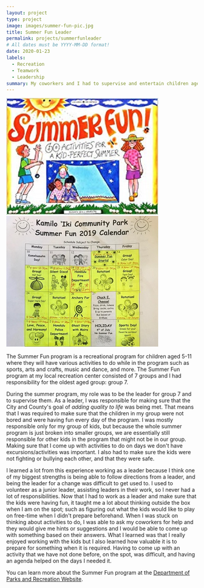 ```yaml
---
layout: project
type: project
image: images/summer-fun-pic.jpg
title: Summer Fun Leader
permalink: projects/summerfunleader
# All dates must be YYYY-MM-DD format!
date: 2020-01-23
labels:
  - Recreation
  - Teamwork
  - Leadership
summary: My coworkers and I had to supervise and entertain children aged 5-11 for a summer recreational program.
---
```


<img class="ui small left floated image" src="/images/summer-fun-activities.jpg">

<img class="ui medium right floated rounded image" src="../images/summer-fun-schedule.jpg">

The Summer Fun program is a recreational program for children aged 5-11 where they will have various activities to do while in the program such as sports, arts and crafts, music and dance, and more. The Summer Fun program at my local recreation center consisted of 7 groups and I had responsibility for the oldest aged group: group 7.

During the summer program, my role was to be the leader for group 7 and to supervise them. As a leader, I was responsible for making sure that the City and County's goal of *adding quality to life* was being met. That means that I was required to make sure that the children in my group were not bored and were having fun every day of the program. I was mostly responsible only for my group of kids, but because the whole summer program is just broken into smaller groups, we are essentially still responsible for other kids in the program that might not be in our group. Making sure that I come up with activities to do on days we don't have excursions/activities was important. I also had to make sure the kids were not fighting or bullying each other, and that they were safe.

I learned a lot from this experience working as a leader because I think one of my biggest strengths is being able to follow directions from a leader, and being the leader for a change was difficult to get used to. I used to volunteer as a junior leader, assisting leaders in their work, so I never had a lot of responsibilities. Now that I had to work as a leader and make sure that the kids were having fun, it taught me a lot about thinking outside the box when I am on the spot; such as figuring out what the kids would like to play on free-time when I didn't prepare beforehand. When I was stuck on thinking about activities to do, I was able to ask my coworkers for help and they would give me hints or suggestions and I would be able to come up with something based on their answers. What I learned was that I really enjoyed working with the kids but I also learned how valuable it is to prepare for something when it is required. Having to come up with an activity that we have not done before, on the spot, was difficult, and having an agenda helped on the days I needed it.

You can learn more about the Summer Fun program at the [Department of Parks and Recreation Website](http://www.honolulu.gov/parks/program/summer-fun-program.html).



